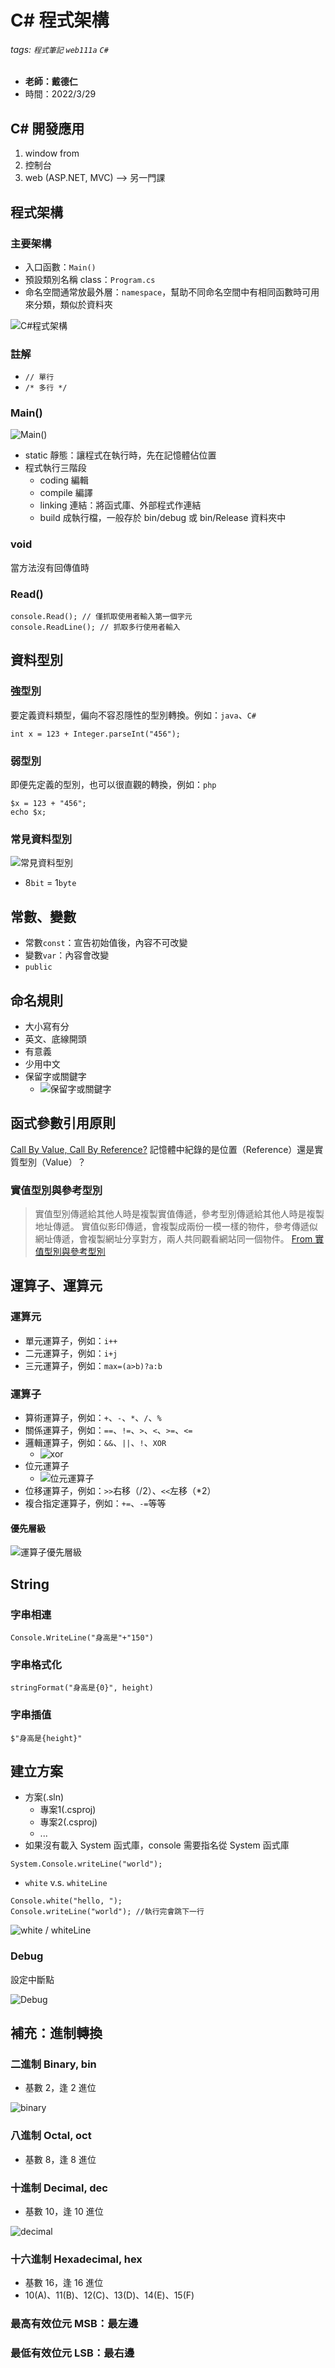 # C# 程式架構

###### tags: `程式筆記` `web111a` `C#`

* **老師：戴德仁**
* 時間：2022/3/29

## C# 開發應用

1. window from
2. 控制台
3. web (ASP.NET, MVC) --> 另一門課

## 程式架構

### 主要架構

* 入口函數：`Main()`
* 預設類別名稱 class：`Program.cs`
* 命名空間通常放最外層：`namespace`，幫助不同命名空間中有相同函數時可用來分類，類似於資料夾

![C#程式架構](https://i.imgur.com/m1sAVDF.png)

### 註解

* `// 單行`
* `/* 多行 */`

### Main()

![Main()](https://i.imgur.com/JsQilUk.png)

* static 靜態：讓程式在執行時，先在記憶體佔位置
* 程式執行三階段
  * coding 編輯
  * compile 編譯
  * linking 連結：將函式庫、外部程式作連結
  * build 成執行檔，一般存於 bin/debug 或 bin/Release 資料夾中

### void

當方法沒有回傳值時

### Read()

```csharp=
console.Read(); // 僅抓取使用者輸入第一個字元
console.ReadLine(); // 抓取多行使用者輸入
```

## 資料型別

### 強型別

要定義資料類型，偏向不容忍隱性的型別轉換。例如：`java`、`C#`

  ```java=
  int x = 123 + Integer.parseInt("456");
  ```
  
### 弱型別

即便先定義的型別，也可以很直觀的轉換，例如：`php`

  ```php=
  $x = 123 + "456";
  echo $x;
  ```

### 常見資料型別

![常見資料型別](https://i.imgur.com/4sird6c.jpg)

* 8`bit` = 1`byte`

## 常數、變數

* 常數`const`：宣告初始值後，內容不可改變
* 變數`var`：內容會改變
* `public`

## 命名規則

* 大小寫有分
* 英文、底線開頭
* 有意義
* 少用中文
* 保留字或關鍵字
  * ![保留字或關鍵字](https://i.imgur.com/1UZpcy0.png)

## 函式參數引用原則

[Call By Value, Call By Reference?](https://stu98832.github.io/2020/06/26/call-by-reference/)
記憶體中紀錄的是位置（Reference）還是實質型別（Value）？

### 實值型別與參考型別

> 實值型別傳遞給其他人時是複製實值傳遞，參考型別傳遞給其他人時是複製地址傳遞。
> 實值似影印傳遞，會複製成兩份一模一樣的物件，參考傳遞似網址傳遞，會複製網址分享對方，兩人共同觀看網站同一個物件。
> [From 實值型別與參考型別](https://ithelp.ithome.com.tw/articles/10223905)

## 運算子、運算元

### 運算元

* 單元運算子，例如：`i++`
* 二元運算子，例如：`i+j`
* 三元運算子，例如：`max=(a>b)?a:b`

### 運算子

* 算術運算子，例如：`+`、`-`、`*`、`/`、`%`
* 關係運算子，例如：`==`、`!=`、`>`、`<`、`>=`、`<=`
* 邏輯運算子，例如：`&&`、`||`、`!`、`XOR`
  * ![xor](https://i.imgur.com/pZjItqf.png)
* 位元運算子
  * ![位元運算子](https://i.imgur.com/7a6PRLl.png)
* 位移運算子，例如：`>>`右移（/2）、`<<`左移（*2）
* 複合指定運算子，例如：`+=`、`-=`等等

#### 優先層級

![運算子優先層級](https://i.imgur.com/i1DeX4R.png)

## String

### 字串相連

```csharp=
Console.WriteLine("身高是"+"150")
```

### 字串格式化

```csharp=
stringFormat("身高是{0}", height)
```

### 字串插值

```csharp=
$"身高是{height}"
```

## 建立方案

* 方案(.sln)
  * 專案1(.csproj)
  * 專案2(.csproj)
  * ...
* 如果沒有載入 System 函式庫，console 需要指名從 System 函式庫

```csharp=
System.Console.writeLine("world");
```

* `white` v.s. `whiteLine`

```csharp=
Console.white("hello, ");
Console.writeLine("world"); //執行完會跳下一行
```

![white / whiteLine](https://i.imgur.com/AmM01iP.png)

### Debug

設定中斷點

![Debug](https://i.imgur.com/Ogr30H2.png)

## 補充：進制轉換

### 二進制 Binary, bin

* 基數 2，逢 2 進位

![binary](https://i.imgur.com/6Vsr3A6.png)

### 八進制 Octal, oct

* 基數 8，逢 8 進位

### 十進制 Decimal, dec

* 基數 10，逢 10 進位

![decimal](https://i.imgur.com/dmnBcL4.png)

### 十六進制 Hexadecimal, hex

* 基數 16，逢 16 進位
* 10(A)、11(B)、12\(C\)、13(D)、14(E)、15(F)

### 最高有效位元 MSB：最左邊

### 最低有效位元 LSB：最右邊
